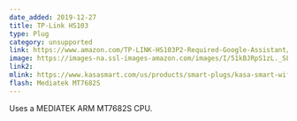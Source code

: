 ```yaml
---
date_added: 2019-12-27
title: TP-Link HS103
type: Plug
category: unsupported
link: https://www.amazon.com/TP-LINK-HS103P2-Required-Google-Assistant/dp/B07B8W2KHZ/
image: https://images-na.ssl-images-amazon.com/images/I/51kBJRpS1zL._SL1000_.jpg
link2: 
mlink: https://www.kasasmart.com/us/products/smart-plugs/kasa-smart-wifi-plug-lite-hs103p2
flash: Mediatek MT7682S
---
```

Uses a MEDIATEK ARM MT7682S CPU.
